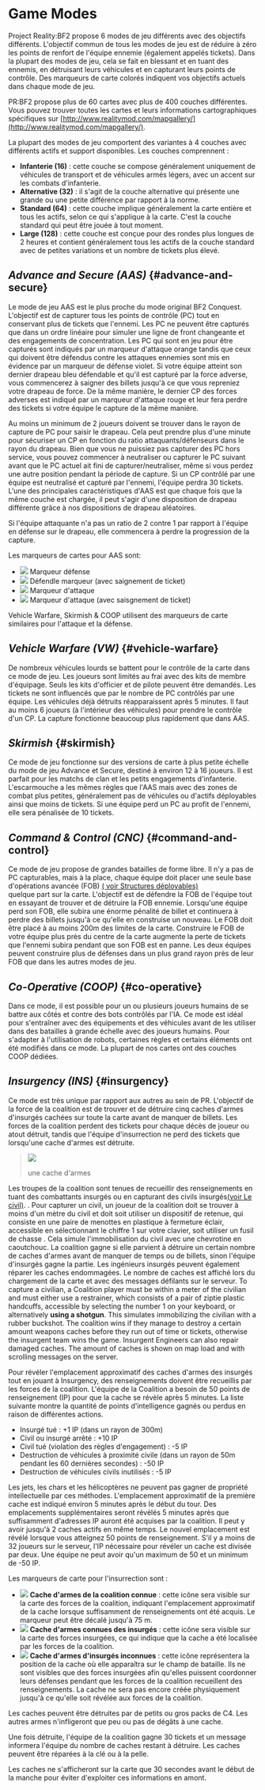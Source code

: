 # Game Modes

Project Reality:BF2 propose 6 modes de jeu différents avec des objectifs différents. L'objectif commun de tous les modes de jeu est de réduire à zéro les points de renfort de l'équipe ennemie (également appelés tickets). Dans la plupart des modes de jeu, cela se fait en blessant et en tuant des ennemis, en détruisant leurs véhicules et en capturant leurs points de contrôle. Des marqueurs de carte colorés indiquent vos objectifs actuels dans chaque mode de jeu.

PR:BF2 propose plus de 60 cartes avec plus de 400 couches différentes. Vous pouvez trouver toutes les cartes et leurs informations cartographiques spécifiques sur [http://www.realitymod.com/mapgallery/](http://www.realitymod.com/mapgallery/).

La plupart des modes de jeu comportent des variantes à 4 couches avec différents actifs et support disponibles. Les couches comprennent :

* **Infanterie \(16\)** : cette couche se compose généralement uniquement de véhicules de transport et de véhicules armés légers, avec un accent sur les combats d'infanterie.
* **Alternative \(32\)** : il s'agit de la couche alternative qui présente une grande ou une petite différence par rapport à la norme.
* **Standard \(64\)** : cette couche implique généralement la carte entière et tous les actifs, selon ce qui s'applique à la carte. C'est la couche standard qui peut être jouée à tout moment.
* **Large \(128\)** : cette couche est conçue pour des rondes plus longues de 2 heures et contient généralement tous les actifs de la couche standard avec de petites variations et un nombre de tickets plus élevé.

## _Advance and Secure \(AAS\)_ {#advance-and-secure}

Le mode de jeu AAS est le plus proche du mode original BF2 Conquest. L'objectif est de capturer tous les points de contrôle \(PC\) tout en conservant plus de tickets que l'ennemi. Les PC ne peuvent être capturés que dans un ordre linéaire pour simuler une ligne de front changeante et des engagements de concentration. Les PC qui sont en jeu pour être capturés sont indiqués par un marqueur d'attaque orange tandis que ceux qui doivent être défendus contre les attaques ennemies sont mis en évidence par un marqueur de défense violet. Si votre équipe atteint son dernier drapeau bleu défendable et qu'il est capturé par la force adverse, vous commencerez à saigner des billets jusqu'à ce que vous repreniez votre drapeau de force. De la même manière, le dernier CP des forces adverses est indiqué par un marqueur d'attaque rouge et leur fera perdre des tickets si votre équipe le capture de la même manière.

Au moins un minimum de 2 joueurs doivent se trouver dans le rayon de capture de PC pour saisir le drapeau. Cela peut prendre plus d'une minute pour sécuriser un CP en fonction du ratio attaquants/défenseurs dans le rayon du drapeau. Bien que vous ne puissiez pas capturer des PC hors service, vous pouvez commencer à neutraliser ou capturer le PC suivant avant que le PC actuel ait fini de capturer/neutraliser, même si vous perdez une autre position pendant la période de capture. Si un CP contrôlé par une équipe est neutralisé et capturé par l'ennemi, l'équipe perdra 30 tickets. L'une des principales caractéristiques d'AAS est que chaque fois que la même couche est chargée, il peut s'agir d'une disposition de drapeau différente grâce à nos dispositions de drapeau aléatoires.

Si l'équipe attaquante n'a pas un ratio de 2 contre 1 par rapport à l'équipe en défense sur le drapeau, elle commencera à perdre la progression de la capture.

Les marqueurs de cartes pour AAS sont:

* ![](../assets/defend.png) Marqueur défense
* ![](../assets/defend%20bleed.png) Défendle marqueur \(avec saignement de ticket\) 
* ![](../assets/attack_bleed.png) Marqueur d'attaque
* ![](../assets/attack.png) Marqueur d'attaque \(avec saisgnement de ticket\)

Vehicle Warfare, Skirmish & COOP utilisent des marqueurs de carte similaires pour l'attaque et la défense.

## _Vehicle Warfare \(VW\)_ {#vehicle-warfare}

De nombreux véhicules lourds se battent pour le contrôle de la carte dans ce mode de jeu. Les joueurs sont limités au frai avec des kits de membre d'équipage. Seuls les kits d'officier et de pilote peuvent être demandés. Les tickets ne sont influencés que par le nombre de PC contrôlés par une équipe. Les véhicules déjà détruits réapparaissent après 5 minutes. Il faut au moins 6 joueurs \(à l'intérieur des véhicules\) pour prendre le contrôle d'un CP. La capture fonctionne beaucoup plus rapidement que dans AAS.

## _Skirmish_ {#skirmish}

Ce mode de jeu fonctionne sur des versions de carte à plus petite échelle du mode de jeu Advance et Secure, destiné à environ 12 à 16 joueurs. Il est parfait pour les matchs de clan et les petits engagements d'infanterie. L'escarmouche a les mêmes règles que l'AAS mais avec des zones de combat plus petites, généralement pas de véhicules ou d'actifs déployables ainsi que moins de tickets. Si une équipe perd un PC au profit de l'ennemi, elle sera pénalisée de 10 tickets.

## _Command & Control \(CNC\)_ {#command-and-control}

Ce mode de jeu propose de grandes batailles de forme libre. Il n'y a pas de PC capturables, mais à la place, chaque équipe doit placer une seule base d'opérations avancée (FOB)  [\( voir Structures déployables\)](the_squad_leader.md#deployable-structures)  
quelque part sur la carte. L'objectif est de défendre la FOB de l'équipe tout en essayant de trouver et de détruire la FOB ennemie. Lorsqu'une équipe perd son FOB, elle subira une énorme pénalité de billet et continuera à perdre des billets jusqu'à ce qu'elle en construise un nouveau. Le FOB doit être placé à au moins 200m des limites de la carte. Construire le FOB de votre équipe plus près du centre de la carte augmente la perte de tickets que l'ennemi subira pendant que son FOB est en panne. Les deux équipes peuvent construire plus de défenses dans un plus grand rayon près de leur FOB que dans les autres modes de jeu.


## _Co-Operative \(COOP\)_ {#co-operative}

Dans ce mode, il est possible pour un ou plusieurs joueurs humains de se battre aux côtés et contre des bots contrôlés par l'IA. Ce mode est idéal pour s'entraîner avec des équipements et des véhicules avant de les utiliser dans des batailles à grande échelle avec des joueurs humains. Pour s'adapter à l'utilisation de robots, certaines règles et certains éléments ont été modifiés dans ce mode. La plupart de nos cartes ont des couches COOP dédiées.

## _Insurgency \(INS\)_ {#insurgency}

Ce mode est très unique par rapport aux autres au sein de PR. L'objectif de la force de la coalition est de trouver et de détruire cinq caches d'armes d'insurgés cachées sur toute la carte avant de manquer de billets. Les forces de la coalition perdent des tickets pour chaque décès de joueur ou atout détruit, tandis que l'équipe d'insurrection ne perd des tickets que lorsqu'une cache d'armes est détruite.

> ![](../assets/weaponcache.png)
>
> une cache d'armes

Les troupes de la coalition sont tenues de recueillir des renseignements en tuant des combattants insurgés ou en capturant des civils insurgés[\(voir Le civil\)](the_civilian.md). . Pour capturer un civil, un joueur de la coalition doit se trouver à moins d'un mètre du civil et doit soit utiliser un dispositif de retenue, qui consiste en une paire de menottes en plastique à fermeture éclair, accessible en sélectionnant le chiffre 1 sur votre clavier, soit utiliser un fusil de chasse . Cela simule l'immobilisation du civil avec une chevrotine en caoutchouc. La coalition gagne si elle parvient à détruire un certain nombre de caches d'armes avant de manquer de temps ou de billets, sinon l'équipe d'insurgés gagne la partie. Les ingénieurs insurgés peuvent également réparer les caches endommagées. Le nombre de caches est affiché lors du chargement de la carte et avec des messages défilants sur le serveur.
To capture a civilian, a Coalition player must be within a meter of the civilian and must either use a restrainer, which consists of a pair of ziptie plastic handcuffs, accessible by selecting the number 1 on your keyboard, or alternatively **using a shotgun**. This simulates immobilizing the civilian with a rubber buckshot. The coalition wins if they manage to destroy a certain amount weapons caches before they run out of time or tickets, otherwise the insurgent team wins the game. Insurgent Engineers can also repair damaged caches. The amount of caches is shown on map load and with scrolling messages on the server.

Pour révéler l'emplacement approximatif des caches d'armes des insurgés tout en jouant à Insurgency, des renseignements doivent être recueillis par les forces de la coalition. L'équipe de la Coalition a besoin de 50 points de renseignement \(IP\) pour que la cache se révèle après 5 minutes. La liste suivante montre la quantité de points d'intelligence gagnés ou perdus en raison de différentes actions.

* Insurgé tué : +1 IP \(dans un rayon de 300m\)
* Civil ou insurgé arrêté : +10 IP
* Civil tué \(violation des règles d'engagement\) : -5 IP
* Destruction de véhicules à proximité civile \(dans un rayon de 50m pendant les 60 dernières secondes\) : -50 IP
* Destruction de véhicules civils inutilisés : -5 IP

Les jets, les chars et les hélicoptères ne peuvent pas gagner de propriété intellectuelle par ces méthodes. L'emplacement approximatif de la première cache est indiqué environ 5 minutes après le début du tour. Des emplacements supplémentaires seront révélés 5 minutes après que suffisamment d'adresses IP auront été acquises par la coalition. Il peut y avoir jusqu'à 2 caches actifs en même temps. Le nouvel emplacement est révélé lorsque vous atteignez 50 points de renseignement. S'il y a moins de 32 joueurs sur le serveur, l'IP nécessaire pour révéler un cache est divisée par deux. Une équipe ne peut avoir qu'un maximum de 50 et un minimum de -50 IP.

Les marqueurs de carte pour l'insurrection sont :

* ![](../assets/cache.png) **Cache d'armes de la coalition connue** : cette icône sera visible sur la carte des forces de la coalition, indiquant l'emplacement approximatif de la cache lorsque suffisamment de renseignements ont été acquis. Le marqueur peut être décalé jusqu'à 75 m.
* ![](../assets/unknown%20weapon%20cache.png) **Cache d'armes connues des insurgés** : cette icône sera visible sur la carte des forces insurgées, ce qui indique que la cache a été localisée par les forces de la coalition.
* ![](../assets/unknown%20cache.png) **Cache d'armes d'insurgés inconnues** : cette icône représentera la position de la cache où elle apparaîtra sur le champ de bataille. Ils ne sont visibles que des forces insurgées afin qu'elles puissent coordonner leurs défenses pendant que les forces de la coalition recueillent des renseignements. La cache ne sera pas encore créée physiquement jusqu'à ce qu'elle soit révélée aux forces de la coalition.

Les caches peuvent être détruites par de petits ou gros packs de C4. Les autres armes n'infligeront que peu ou pas de dégâts à une cache.

Une fois détruite, l'équipe de la coalition gagne 30 tickets et un message informera l'équipe du nombre de caches restant à détruire. Les caches peuvent être réparées à la clé ou à la pelle.

Les caches ne s'afficheront sur la carte que 30 secondes avant le début de la manche pour éviter d'exploiter ces informations en amont.


